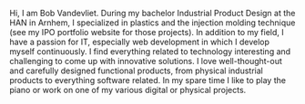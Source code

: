 Hi, I am Bob Vandevliet. During my bachelor Industrial Product Design at the HAN in Arnhem, I specialized in plastics and the injection molding technique (see my IPO portfolio website for those projects). In addition to my field, I have a passion for IT, especially web development in which I develop myself continuously. I find everything related to technology interesting and challenging to come up with innovative solutions. I love well-thought-out and carefully designed functional products, from physical industrial products to everything software related. In my spare time I like to play the piano or work on one of my various digital or physical projects.
